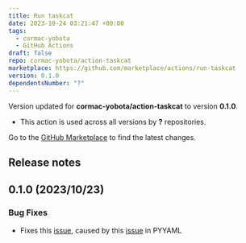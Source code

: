 ```yaml
---
title: Run taskcat
date: 2023-10-24 03:21:47 +00:00
tags:
  - cormac-yobota
  - GitHub Actions
draft: false
repo: cormac-yobota/action-taskcat
marketplace: https://github.com/marketplace/actions/run-taskcat
version: 0.1.0
dependentsNumber: "?"
---
```



Version updated for **cormac-yobota/action-taskcat** to version **0.1.0**.
- This action is used across all versions by **?** repositories.

Go to the [GitHub Marketplace](https://github.com/marketplace/actions/run-taskcat) to find the latest changes.

## Release notes

## 0.1.0 (2023/10/23)
### Bug Fixes
- Fixes this [issue](https://github.com/ShahradR/action-taskcat/issues/350), caused by this [issue](https://github.com/yaml/pyyaml/issues/601) in PYYAML
